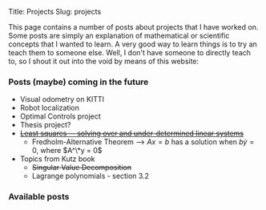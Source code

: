 Title: Projects
Slug: projects

This page contains a number of posts about projects that I have worked on. 
Some posts are simply an explanation of mathematical or scientific concepts that I wanted to learn. 
A very good way to learn things is to try an teach them to someone else. 
Well, I don't have someone to directly teach to, so I shout it out into the void by means of this website:

### Posts (maybe) coming in the future
* Visual odometry on KITTI
* Robot localization
* Optimal Controls project
* Thesis project?
* <strike>[Least squares -- solving over and under-determined linear systems](http://people.csail.mit.edu/bkph/articles/Pseudo_Inverse.pdf)</strike>
	* Fredholm-Alternative Theorem --> $Ax=b$ has a solution when $b \dot y = 0$, where $A^\*y = 0$
* Topics from Kutz book
	* <strike>Singular Value Decomposition</strike>
	* Lagrange polynomials - section 3.2

### Available posts
